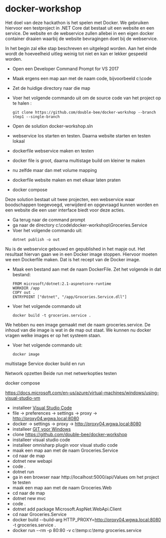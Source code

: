 # docker-workshop

Het doel van deze hackathon is het spelen met Docker. We gebruiken hiervoor een testproject in .NET Core dat bestaat uit een website en een service. De website en de webservice zullen allebei in een eigen docker container draaien waarbij de website bevragingen doet bij de webservice.

In het begin zal elke stap beschreven en uitgelegd worden. Aan het einde wordt de hoeveelheid uitleg weinig tot niet en kan er lekker gespeeld worden.

- Open een Developer Command Prompt for VS 2017
- Maak ergens een map aan met de naam code, bijvoorbeeld c:\code
- Zet de huidige directory naar die map
- Voer het volgende commando uit om de source code van het project op te halen : 
    ```
    git clone https://github.com/double-bee/docker-workshop --branch step1 --single-branch
    ```


- Open de solution docker-workshop.sln

- webservice los starten en testen. Daarna website starten en testen lokaal
- dockerfile webservice maken en testen

- docker file is groot, daarna multistage build om kleiner te maken

- nu zelfde maar dan met volume mapping

- dockerfile website maken en met elkaar laten praten

- docker compose





Deze solution bestaat uit twee projecten, een webservice waar boodschappen toegevoegd, verwijderd en opgevraagd kunnen worden en een website die een user interface biedt voor deze acties.

- Ga terug naar de command prompt
- ga naar de directory c:\code\docker-workshop\Groceries.Service
- Voer het volgende commando uit:
    ```
    dotnet publish -o out
    ```
Nu is de webservice gebouwd en gepublished in het mapje out. Het resultaat hiervan gaan we in een Docker image stoppen. Hiervoor moeten we een Dockerfile maken. Dat is het recept van de Docker image.
- Maak een bestand aan met de naam DockerFile. Zet het volgende in dat bestand:
    ```
    FROM microsoft/dotnet:2.1-aspnetcore-runtime
    WORKDIR /app
    COPY out .
    ENTRYPOINT ["dotnet", "/app/Groceries.Service.dll"]
    ```


- Voer het volgende commando uit
    ```
    docker build -t groceries.service .
    ```
We hebben nu een image gemaakt met de naam groceries.service. De inhoud van die image is wat in de map out staat. We kunnen nu docker vragen welke images er op het systeem staan.
- Voer het volgende commando uit:
    ```
    docker image
    ```
 
multistage
Service docker build en run

Network opzetten
Beide run met netwerkopties 
testen

docker compose



https://docs.microsoft.com/en-us/azure/virtual-machines/windows/using-visual-studio-vm

- installeer [Visual Studio Code](https://code.visualstudio.com/download)
- file -> preferences -> settings -> proxy -> http://proxy04.wgwa.local:8080
- docker -> settings -> proxy -> http://proxy04.wgwa.local:8080
- installeer [GIT voor Windows](https://git-scm.com/download/win)
- clone https://github.com/double-bee/docker-workshop
- installeer visual studio code
- installeer omnisharp plugin voor visual studio code
- maak een map aan met de naam Groceries.Service
- cd naar de map
- dotnet new webapi
- code .
- dotnet run
- ga in een browser naar http://localhost:5000/api/Values om het project te testen
- maak een map aan met de naam Groceries.Web
- cd naar de map
- dotnet new mvc
- code .
- dotnet add package Microsoft.AspNet.WebApi.Client
- cd naar Groceries.Service
- docker build --build-arg HTTP_PROXY=http://proxy04.wgwa.local:8080 -t groceries.service .
- docker run --rm -p 80:80 -v c:\temp\:c:\temp groceries.service
